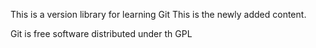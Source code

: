 This is a version library for learning Git
This is the newly added content.

Git is free software distributed under th GPL
